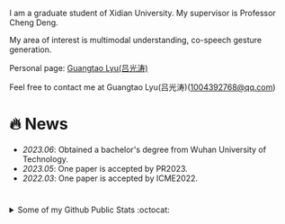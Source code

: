 I am a graduate student of Xidian University. My supervisor is Professor Cheng Deng.

My area of interest is multimodal understanding, co-speech gesture generation.


Personal page: [Guangtao Lyu(吕光涛)](https://guangtaolyu.github.io/)

Feel free to contact me at Guangtao Lyu(吕光涛)([1004392768@qq.com](mailto:1004392768@qq.com))

# 🔥 News
- *2023.06*: Obtained a bachelor's degree from Wuhan University of Technology.
- *2023.05*: One paper is accepted by PR2023.
- *2022.03*: One paper is accepted by ICME2022.

#
<details>
<summary>
   Some of my Github Public Stats :octocat:
</summary><br>
<p>
    <img align="center" src="https://github-readme-stats.vercel.app/api?username=guangtaolyu&show_icons=true&icon_color=CE1D2D&text_color=718096&bg_color=ffffff&hide_title=true" />
</p>

   #
</details>



<!--
**GuangtaoLyu/GuangtaoLyu** is a ✨ _special_ ✨ repository because its `README.md` (this file) appears on your GitHub profile.

<img align="right" src="https://github-readme-stats.vercel.app/api?username=guangtaolyu&show_icons=true&icon_color=CE1D2D&text_color=718096&bg_color=ffffff&hide_title=true" />

Here are some ideas to get you started:

- 🔭 I’m currently working on ...
- 🌱 I’m currently learning ...
- 👯 I’m looking to collaborate on ...
- 🤔 I’m looking for help with ...
- 💬 Ask me about ...
- 📫 How to reach me: ...
- 😄 Pronouns: ...
- ⚡ Fun fact: ...
-->
